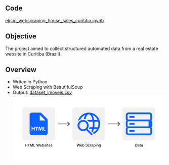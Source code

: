 ## Code
[eksm_webscraping_house_sales_curitiba.ipynb](https://github.com/eduardoksmello/webscraping_house_sales/blob/main/eksm_webscraping_house_sales_curitiba.ipynb)

## Objective
The project aimed to collect structured automated data from a real estate website in Curitiba (Brazil).

## Overview
- Writen in Python
- Web Scraping with BeautifulSoup
- Output: [dataset_imoveis.csv](https://github.com/eduardoksmello/webscraping_house_sales/blob/main/dataset_imoveis.csv)
![image](https://github.com/eduardoksmello/webscraping_house_sales/blob/main/scraping.png)
